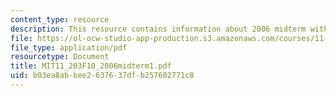 ```yaml
---
content_type: resource
description: This resource contains information about 2006 midterm with answers.
file: https://ol-ocw-studio-app-production.s3.amazonaws.com/courses/11-203-microeconomics-fall-2010/b03ea8abbee2637637dfb257602771c8_MIT11_203F10_2006midterm1.pdf
file_type: application/pdf
resourcetype: Document
title: MIT11_203F10_2006midterm1.pdf
uid: b03ea8ab-bee2-6376-37df-b257602771c8
---
```


